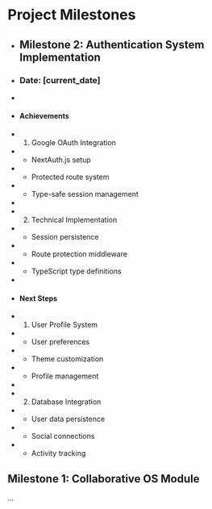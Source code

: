 # Project Milestones

+ ## Milestone 2: Authentication System Implementation
+ ### Date: [current_date]
+ 
+ #### Achievements
+ 1. Google OAuth Integration
+    - NextAuth.js setup
+    - Protected route system
+    - Type-safe session management
+ 
+ 2. Technical Implementation
+    - Session persistence
+    - Route protection middleware
+    - TypeScript type definitions
+ 
+ #### Next Steps
+ 1. User Profile System
+    - User preferences
+    - Theme customization
+    - Profile management
+ 
+ 2. Database Integration
+    - User data persistence
+    - Social connections
+    - Activity tracking

## Milestone 1: Collaborative OS Module
...
